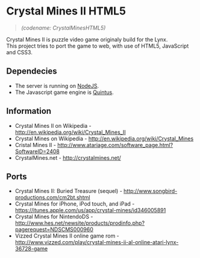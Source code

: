 # Crystal Mines II HTML5 
>*(codename: CrystalMinesHTML5)*<br/>

Crystal Mines II is puzzle video game originaly build for the Lynx.<br/>
This project tries to port the game to web, with use of HTML5, JavaScript and CSS3.

## Dependecies
* The server is running on [NodeJS](http://nodejs.org).
* The Javascript game engine is [Quintus](https://github.com/cykod/Quintus).

## Information
* Crystal Mines II on Wikipedia - http://en.wikipedia.org/wiki/Crystal_Mines_II
* Crystal Mines on Wikipedia - http://en.wikipedia.org/wiki/Crystal_Mines
* Cristal Mines II - http://www.atariage.com/software_page.html?SoftwareID=2408
* CrystalMines.net - http://crystalmines.net/

## Ports
* Crystal Mines II: Buried Treasure (sequel) - http://www.songbird-productions.com/cm2bt.shtml
* Crystal Mines for iPhone, iPod touch, and iPad - https://itunes.apple.com/us/app/crystal-mines/id346005891
* Crystal Mines for NintendoDS - http://www.hes.net/newsite/products/prodinfo.php?pagerequest=NDSCMS000960
* Vizzed Crystal Mines II online game rom - http://www.vizzed.com/play/crystal-mines-ii-al-online-atari-lynx-36728-game
